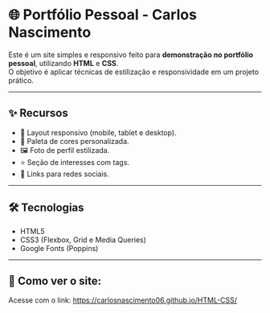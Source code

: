 # 🌐 Portfólio Pessoal - Carlos Nascimento

Este é um site simples e responsivo feito para **demonstração no portfólio pessoal**, utilizando **HTML** e **CSS**.  
O objetivo é aplicar técnicas de estilização e responsividade em um projeto prático.

---

## ✨ Recursos
- 📱 Layout responsivo (mobile, tablet e desktop).  
- 🎨 Paleta de cores personalizada.  
- 🖼️ Foto de perfil estilizada.  
- ⭐ Seção de interesses com tags.  
- 🔗 Links para redes sociais.  

---

## 🛠️ Tecnologias
- HTML5  
- CSS3 (Flexbox, Grid e Media Queries)  
- Google Fonts (Poppins)  

---

## 🚀 Como ver o site:
Acesse com o link: https://carlosnascimento06.github.io/HTML-CSS/

